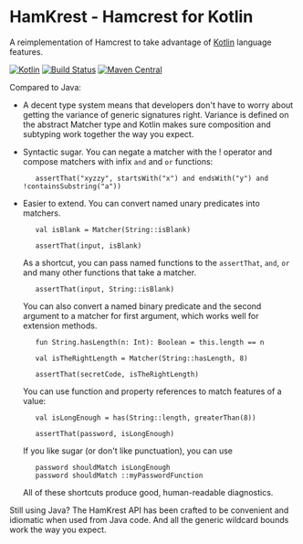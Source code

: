 HamKrest - Hamcrest for Kotlin
==============================

A reimplementation of Hamcrest to take advantage of [Kotlin](https://kotlinlang.org/) language features.

[![Kotlin](https://img.shields.io/badge/kotlin-1.0.0-blue.svg)](http://kotlinlang.org)
[![Build Status](https://travis-ci.org/npryce/hamkrest.svg?branch=master)](https://travis-ci.org/npryce/hamkrest)
[![Maven Central](https://img.shields.io/maven-central/v/com.natpryce/hamkrest.svg)](http://search.maven.org/#search%7Cga%7C1%7Cg%3A%22com.natpryce%22%20AND%20a%3A%22hamkrest%22)

Compared to Java:

 * A decent type system means that developers don't have to worry about getting the variance of generic signatures right.  Variance is defined on the abstract Matcher type and Kotlin makes sure composition and subtyping work together the way you expect.
 * Syntactic sugar. You can negate a matcher with the ! operator and compose matchers with infix `and` and `or` functions:

          assertThat("xyzzy", startsWith("x") and endsWith("y") and !containsSubstring("a"))

 * Easier to extend. You can convert named unary predicates into matchers.

          val isBlank = Matcher(String::isBlank)

          assertThat(input, isBlank)

   As a shortcut, you can pass named functions to the `assertThat`, `and`, `or` and many other functions that take a matcher.

          assertThat(input, String::isBlank)

   You can also convert a named binary predicate and the second argument to a matcher for first argument, which works well for extension methods.

          fun String.hasLength(n: Int): Boolean = this.length == n

          val isTheRightLength = Matcher(String::hasLength, 8)

          assertThat(secretCode, isTheRightLength)

   You can use function and property references to match features of a value:

          val isLongEnough = has(String::length, greaterThan(8))

          assertThat(password, isLongEnough)

   If you like sugar (or don't like punctuation), you can use

          password shouldMatch isLongEnough
          password shouldMatch ::myPasswordFunction

   All of these shortcuts produce good, human-readable diagnostics.

Still using Java?  The HamKrest API has been crafted to be convenient and idiomatic when used from Java code.  And all the generic wildcard bounds work the way you expect.
